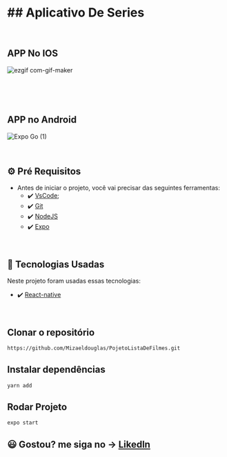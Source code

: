 # ## Aplicativo De Series

 <br>

## APP No IOS
 
![ezgif com-gif-maker](https://user-images.githubusercontent.com/89351018/153094841-6e0d594c-733e-475f-9da4-f85784dffd85.gif)


<br>
<br>
<br>


## APP no Android
![Expo Go (1)](https://user-images.githubusercontent.com/89351018/153095784-5c16bf33-2014-4c20-a58c-8dc9b7b21851.gif)


<br>



## ⚙ Pré Requisitos

- Antes de iniciar o projeto, você vai precisar das seguintes ferramentas: 
    - ✔️ [VsCode](https://code.visualstudio.com/download);
    - ✔️ [Git](https://git-scm.com/)
    - ✔️ [NodeJS](https://nodejs.org/en/download/)
    - ✔️ [Expo](https://expo.dev/)

<br>

## 🚀 Tecnologias Usadas

Neste projeto foram usadas essas tecnologias:

- ✔️ [React-native](https://reactnative.dev/)






<br>

## Clonar o repositório
```bash
https://github.com/Mizaeldouglas/PojetoListaDeFilmes.git
```

## Instalar dependências
```bash
yarn add
```

## Rodar Projeto
```bash
expo start
```

## 😃 Gostou? me siga no -> [Likedln](https://www.linkedin.com/in/mizaeel-douglas-aa850a216/)

